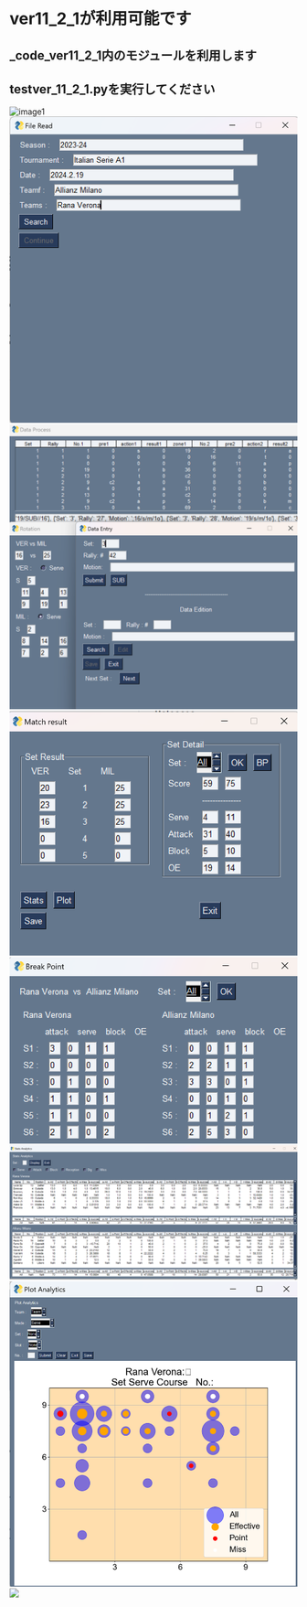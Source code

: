 # ver11_2_1が利用可能です
## _code_ver11_2_1内のモジュールを利用します
## testver_11_2_1.pyを実行してください

![image1](\_code_ver11_2_1\Images\image1.png)
![](_code_ver11_2_1\Images\image2.png)
![](_code_ver11_2_1\Images\image3.png)
![](_code_ver11_2_1\Images\image4.png)
![](_code_ver11_2_1\Images\image5.png)
![](_code_ver11_2_1\Images\image6.png)
![](_code_ver11_2_1\Images\image7.png)
![](_code_ver11_2_1\Images\image8.png)
